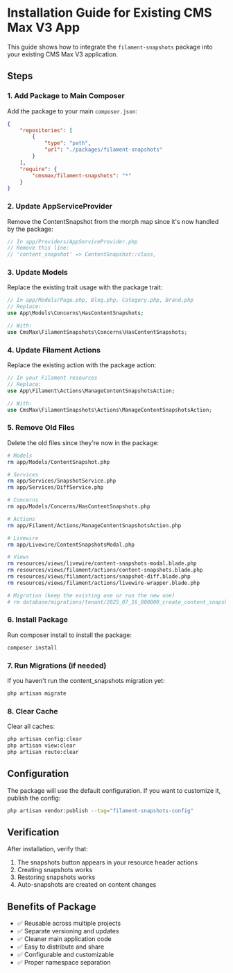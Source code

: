 # Installation Guide for Existing CMS Max V3 App

This guide shows how to integrate the `filament-snapshots` package into your existing CMS Max V3 application.

## Steps

### 1. Add Package to Main Composer
Add the package to your main `composer.json`:

```json
{
    "repositories": [
        {
            "type": "path",
            "url": "./packages/filament-snapshots"
        }
    ],
    "require": {
        "cmsmax/filament-snapshots": "*"
    }
}
```

### 2. Update AppServiceProvider
Remove the ContentSnapshot from the morph map since it's now handled by the package:

```php
// In app/Providers/AppServiceProvider.php
// Remove this line:
// 'content_snapshot' => ContentSnapshot::class,
```

### 3. Update Models
Replace the existing trait usage with the package trait:

```php
// In app/Models/Page.php, Blog.php, Category.php, Brand.php
// Replace:
use App\Models\Concerns\HasContentSnapshots;

// With:
use CmsMax\FilamentSnapshots\Concerns\HasContentSnapshots;
```

### 4. Update Filament Actions
Replace the existing action with the package action:

```php
// In your Filament resources
// Replace:
use App\Filament\Actions\ManageContentSnapshotsAction;

// With:
use CmsMax\FilamentSnapshots\Actions\ManageContentSnapshotsAction;
```

### 5. Remove Old Files
Delete the old files since they're now in the package:

```bash
# Models
rm app/Models/ContentSnapshot.php

# Services
rm app/Services/SnapshotService.php
rm app/Services/DiffService.php

# Concerns
rm app/Models/Concerns/HasContentSnapshots.php

# Actions
rm app/Filament/Actions/ManageContentSnapshotsAction.php

# Livewire
rm app/Livewire/ContentSnapshotsModal.php

# Views
rm resources/views/livewire/content-snapshots-modal.blade.php
rm resources/views/filament/actions/content-snapshots.blade.php
rm resources/views/filament/actions/snapshot-diff.blade.php
rm resources/views/filament/actions/livewire-wrapper.blade.php

# Migration (keep the existing one or run the new one)
# rm database/migrations/tenant/2025_07_16_000000_create_content_snapshots_table.php
```

### 6. Install Package
Run composer install to install the package:

```bash
composer install
```

### 7. Run Migrations (if needed)
If you haven't run the content_snapshots migration yet:

```bash
php artisan migrate
```

### 8. Clear Cache
Clear all caches:

```bash
php artisan config:clear
php artisan view:clear
php artisan route:clear
```

## Configuration

The package will use the default configuration. If you want to customize it, publish the config:

```bash
php artisan vendor:publish --tag="filament-snapshots-config"
```

## Verification

After installation, verify that:

1. The snapshots button appears in your resource header actions
2. Creating snapshots works
3. Restoring snapshots works
4. Auto-snapshots are created on content changes

## Benefits of Package

- ✅ Reusable across multiple projects
- ✅ Separate versioning and updates
- ✅ Cleaner main application code
- ✅ Easy to distribute and share
- ✅ Configurable and customizable
- ✅ Proper namespace separation